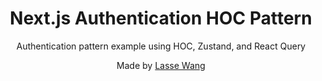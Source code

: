 <div align="center">
  <h1>Next.js Authentication HOC Pattern</h1>
  <p>Authentication pattern example using HOC, Zustand, and React Query</p>
  <p>Made by <a href="https://lassewang.vercel.app/">Lasse Wang</a></p>
</div>
